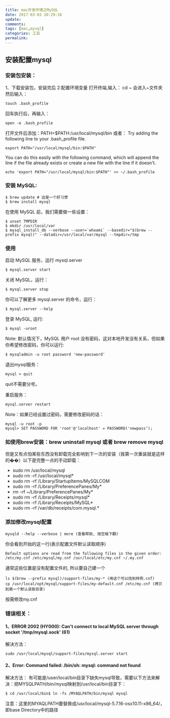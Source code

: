 ```yaml
---
title: mac开发环境之MySQL
date: 2017-03-03 10:29:16
update:
comments:
tags: [mac,mysql]
categories: 工具
permalink:
---
```


## 安装配置mysql
### 安装包安装：
1、下载安装包，安装完后
2:配置环境变量
打开终端,输入： cd ~
会进入~文件夹
然后输入：
```
touch .bash_profile
```
回车执行后，再输入：
```
open -e .bash_profile
```
打开文件后添加：PATH=$PATH:/usr/local/mysql/bin
或者：
Try adding the following line to your .bash_profile file.
```
export PATH="/usr/local/mysql/bin:$PATH"
```
You can do this easily with the following command, which will append the line if the file already exists or create a new file with the line if it doesn't.
```
echo 'export PATH="/usr/local/mysql/bin:$PATH"' >> ~/.bash_profile
```
### 安装 MySQL:
```
$ brew update # 这是一个好习惯
$ brew install mysql
```
在使用 MySQL 前，我们需要做一些设置：
```
$ unset TMPDIR
$ mkdir /usr/local/var
$ mysql_install_db --verbose --user=`whoami` --basedir="$(brew --prefix mysql)" --datadir=/usr/local/var/mysql --tmpdir=/tmp
```
### 使用
启动 MySQL 服务，运行 mysql.server
```
$ mysql.server start
```
关闭 MySQL，运行：
```
$ mysql.server stop
```
你可以了解更多 mysql.server 的命令，运行：
```
$ mysql.server --help
```
登录 MySQL, 运行:
```
$ mysql -uroot
```
Note: 默认情况下，MySQL 用户 root 没有密码，这对本地开发没有关系，但如果你希望修改密码，你可以运行:
```
$ mysqladmin -u root password 'new-password'
```
退出mysql服务：
```
mysql > quit
```
quit不需要分号。

重启服务：
```
mysql.server restart
```
Note：如果已经设置过密码，需要修改密码的话：
```
mysql -u root -p
mysql> SET PASSWORD FOR 'root'@'localhost' = PASSWORD('newpass’);
```
### 如使用brew安装：brew uninstall mysql 或者 brew remove mysql
但是又有点怕某些东西没有卸载完全影响到下一次的安装（我第一次重装就是这样的��）以下是完整一点的手动卸载：

* sudo rm /usr/local/mysql
* sudo rm -rf /usr/local/mysql*
* sudo rm -rf /Library/StartupItems/MySQLCOM
* sudo rm -rf /Library/PreferencePanes/My*
* rm -rf ~/Library/PreferencePanes/My*
* sudo rm -rf /Library/Receipts/mysql*
* sudo rm -rf /Library/Receipts/MySQL*
* sudo rm -rf /var/db/receipts/com.mysql.*

### 添加修改mysql配置
```
mysqld --help --verbose | more (查看帮助, 按空格下翻)
```
你会看到开始的这一行(表示配置文件默认读取顺序)
```
Default options are read from the following files in the given order: /etc/my.cnf /etc/mysql/my.cnf /usr/local/etc/my.cnf ~/.my.cnf
```
通常这些位置是没有配置文件的, 所以要自己建一个
```
ls $(brew --prefix mysql)/support-files/my-* (用这个可以找到样例.cnf)
cp /usr/local/opt/mysql/support-files/my-default.cnf /etc/my.cnf (拷贝到第一个默认读取目录)
```
按需修改my.cnf
### 错误相关：
#### 1、ERROR 2002 (HY000): Can't connect to local MySQL server through socket '/tmp/mysql.sock' (61)
解决方法：
```
sudo /usr/local/mysql/support-files/mysql.server start
```
#### 2、Error: Command failed:  /bin/sh: mysql: command not found
解决方法：
有可能是/user/local/bin目录下缺失mysql导致，需要以下方法来解决：把MYSQLPATH/bin/mysql映射到/usr/local/bin目录下：
```
$ cd /usr/local/bin$ ln -fs /MYAQLPATH/bin/mysql mysql
```
注意：这里的MYAQLPATH要替换成/usr/local/mysql-5.7.16-osx10.11-x86_64/，即base Directory中的路径
